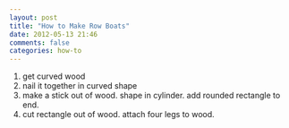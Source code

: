 ```yaml
---
layout: post
title: "How to Make Row Boats"
date: 2012-05-13 21:46
comments: false
categories: how-to
---
```


1. get curved wood
2. nail it together in curved shape
3. make a stick out of wood. shape in cylinder. add rounded rectangle to end.
4. cut rectangle out of wood. attach four legs to wood.